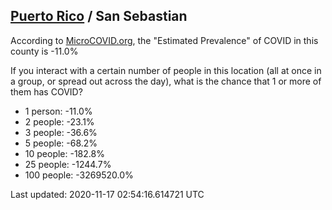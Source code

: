 
## [Puerto Rico](/united-states/puerto-rico) / San Sebastian

According to [MicroCOVID.org](http://microcovid.org),
the "Estimated Prevalence" of COVID in this county is -11.0%

If you interact with a certain number of people in this location
(all at once in a group, or spread out across the day), what is the chance that
1 or more of them has COVID?

- 1 person: -11.0%
- 2 people: -23.1%
- 3 people: -36.6%
- 5 people: -68.2%
- 10 people: -182.8%
- 25 people: -1244.7%
- 100 people: -3269520.0%

Last updated: 2020-11-17 02:54:16.614721 UTC
